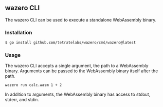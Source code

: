## wazero CLI

The wazero CLI can be used to execute a standalone WebAssembly binary.

### Installation

```bash
$ go install github.com/tetratelabs/wazero/cmd/wazero@latest
```

### Usage

The wazero CLI accepts a single argument, the path to a WebAssembly binary.
Arguments can be passed to the WebAssembly binary itself after the path.

```bash
wazero run calc.wasm 1 + 2
```

In addition to arguments, the WebAssembly binary has access to stdout, stderr,
and stdin.

